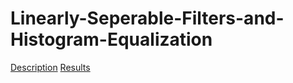 # Linearly-Seperable-Filters-and-Histogram-Equalization
[Description](Description.pdf)
[Results](PA1-CVIP.pdf)
